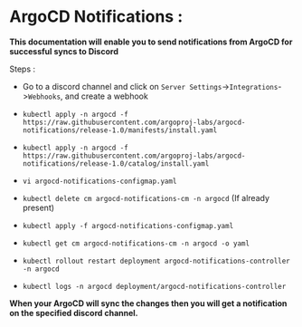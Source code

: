 # ArgoCD Notifications :

**This documentation will enable you to send notifications from ArgoCD for successful syncs to Discord**

Steps :

* Go to a discord channel and click on `Server Settings`->`Integrations`->`Webhooks`, and create a webhook

* `kubectl apply -n argocd -f https://raw.githubusercontent.com/argoproj-labs/argocd-notifications/release-1.0/manifests/install.yaml`

* `kubectl apply -n argocd -f https://raw.githubusercontent.com/argoproj-labs/argocd-notifications/release-1.0/catalog/install.yaml`

* `vi argocd-notifications-configmap.yaml`

* `kubectl delete cm argocd-notifications-cm -n argocd` (If already present)

* `kubectl apply -f argocd-notifications-configmap.yaml`

* `kubectl get cm argocd-notifications-cm -n argocd -o yaml`

* `kubectl rollout restart deployment argocd-notifications-controller -n argocd`

* `kubectl logs -n argocd deployment/argocd-notifications-controller`


**When your ArgoCD will sync the changes then you will get a notification on the specified discord channel.**